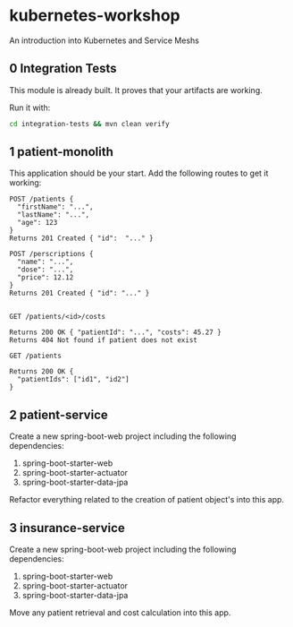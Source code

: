 # kubernetes-workshop

An introduction into Kubernetes and Service Meshs

## 0 Integration Tests

This module is already built. It proves that your artifacts are working.

Run it with:
```bash
cd integration-tests && mvn clean verify
```

## 1 patient-monolith

This application should be your start. 
Add the following routes to get it working:

```
POST /patients {
  "firstName": "...",
  "lastName": "...",
  "age": 123
}
Returns 201 Created { "id":  "..." }

POST /perscriptions {
  "name": "...",
  "dose": "...",
  "price": 12.12
}
Returns 201 Created { "id": "..." }


GET /patients/<id>/costs

Returns 200 OK { "patientId": "...", "costs": 45.27 }
Returns 404 Not found if patient does not exist

GET /patients 

Returns 200 OK {
  "patientIds": ["id1", "id2"]
}
```

## 2 patient-service
 
Create a new spring-boot-web project including the following dependencies:
1. spring-boot-starter-web
2. spring-boot-starter-actuator
3. spring-boot-starter-data-jpa 

Refactor everything related to the creation of patient object's into this app.

## 3 insurance-service

Create a new spring-boot-web project including the following dependencies:
1. spring-boot-starter-web
2. spring-boot-starter-actuator
3. spring-boot-starter-data-jpa 

Move any patient retrieval and cost calculation into this app.